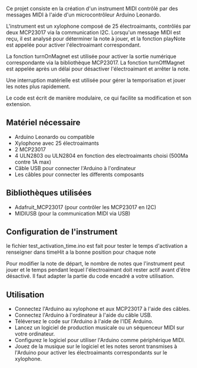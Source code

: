 Ce projet consiste en la création d'un instrument MIDI contrôlé par des messages MIDI à l'aide d'un microcontrôleur Arduino Leonardo. 

L'instrument est un xylophone composé de 25 électroaimants, contrôlés par deux MCP23017 via la communication I2C. 
Lorsqu'un message MIDI est reçu, il est analysé pour déterminer la note à jouer, et la fonction playNote est appelée pour activer l'électroaimant correspondant. 

La fonction turnOnMagnet est utilisée pour activer la sortie numérique correspondante via la bibliothèque MCP23017. 
La fonction turnOffMagnet est appelée après un délai pour désactiver l'électroaimant et arrêter la note. 

Une interruption matérielle est utilisée pour gérer la temporisation et jouer les notes plus rapidement. 

Le code est écrit de manière modulaire, ce qui facilite sa modification et son extension.

## Matériel nécessaire

   - Arduino Leonardo ou compatible
   - Xylophone avec 25 électroaimants
   - 2 MCP23017
   - 4 ULN2803 ou ULN2804 en fonction des electroaimants choisi (500Ma contre 1A max)
   - Câble USB pour connecter l'Arduino à l'ordinateur
   - Les câbles pour connecter les differents composants

## Bibliothèques utilisées

  -  Adafruit_MCP23017 (pour contrôler les MCP23017 en I2C)
  -  MIDIUSB (pour la communication MIDI via USB)

## Configuration de l'instrument

le fichier test_activation_time.ino est fait pour tester le temps d'activation a renseigner dans timeHit a la bonne position pour chaque note 

Pour modifier la note de départ, le nombre de notes que l'instrument peut jouer et le temps pendant lequel l'électroaimant doit rester actif avant d'être désactivé. Il faut adapter la partie du code encadré a votre utilisation.

## Utilisation

   - Connectez l'Arduino au xylophone et aux MCP23017 à l'aide des câbles.
   - Connectez l'Arduino à l'ordinateur à l'aide du câble USB.
   - Téléversez le code sur l'Arduino à l'aide de l'IDE Arduino.
   - Lancez un logiciel de production musicale ou un séquenceur MIDI sur votre ordinateur.
   - Configurez le logiciel pour utiliser l'Arduino comme périphérique MIDI.
   - Jouez de la musique sur le logiciel et les notes seront transmises à l'Arduino pour activer les électroaimants correspondants sur le xylophone.
